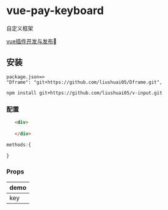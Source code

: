 # vue-pay-keyboard

自定义框架

[vue插件开发与发布](https://www.jianshu.com/p/d6855556cd75)

## 安装

```JS
package.json=>
"Dframe": "git+https://github.com/liushuai05/Dframe.git",

npm install git+https://github.com/liushuai05/v-input.git
```

### 配置

```html
   <div>
   
   </div>
```

```javascript
methods:{
  
}
```

### Props

|    demo    |
| -----------------  |
| key       |